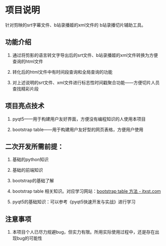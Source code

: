 # 项目说明

针对剪映的srt字幕文件、b站录播姬的xml文件的 b站录播切片辅助工具。

## 功能介绍

1. 通过将剪影的语言转文字导出后的srt文件、b站录播姬的xml文件转换为方便查询的html文件
  
2. 转化后的html文件中有时间段查询和全局查询的功能
  
3. 对上述说明的srt文件、xml文件进行标志性时间戳聚合功能——方便切片人员查找精彩片段
  

## 项目亮点技术

1. pyqt5——用于构建用户友好界面，方便没有编程知识的人使用本项目
  
2. bootstrap table——用于构建用户友好型的网页表格，方便用户使用
  

## 二次开发所需前提：

1. 基础的python知识
  
2. 基础的前端知识
  
3. bootstrap的基础了解
  
4. bootstrap table 相关知识。对应学习网站：[bootstrap table 方法 - itxst.com](https://www.itxst.com/bootstrap-table-methods/tutorial.html)
  
5. pyqt5的基础知识：可以参考《pyqt5快速开发与实战》进行学习
  

## 注意事项

1. 本项目个人已尽力规避bug，但实力有限。所用实际使用过程中，还是存在出现bug的可能性
